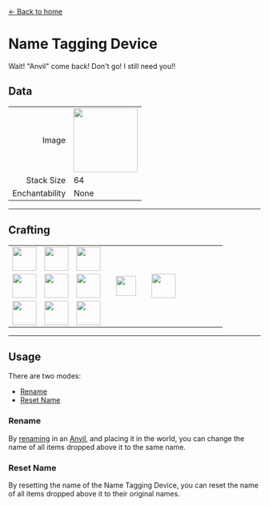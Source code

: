 [← Back to home](../)
# Name Tagging Device
Wait! "Anvil" come back! Don't go! I still need you!!

## Data
<table>
    <tr><td align="end">Image</td><td><img src="https://i.imgur.com/jfcavFo.png" width="128"/></td></tr>
    <tr><td align="end">Stack Size</td><td>64</td></tr>
    <tr><td align="end">Enchantability</td><td>None</td></tr>
</table>

---

## Crafting
<table>
    <tr><td><img src="https://i.imgur.com/Ld5I67V.png" width="48"/></td><td><img src="https://i.imgur.com/Ld5I67V.png" width="48"/></td><td><img src="https://i.imgur.com/Ld5I67V.png" width="48"/></td><td colspan="3"></td></tr>
    <tr><td><img src="https://i.imgur.com/Ld5I67V.png" width="48"/></td><td><img src="https://i.imgur.com/IWZz8YM.png" width="48"/></td><td><img src="https://i.imgur.com/Ld5I67V.png" width="48"/></td><td width="70" align="center"><img src="https://i.imgur.com/VE0KqIE.png" width="40"/></td><td><img src="https://i.imgur.com/jfcavFo.png" width="48"/></td><td width="70"></td></tr>
    <tr><td><img src="https://i.imgur.com/Ld5I67V.png" width="48"/></td><td><img src="https://i.imgur.com/Ld5I67V.png" width="48"/></td><td><img src="https://i.imgur.com/Ld5I67V.png" width="48"/></td><td colspan="3"></td></tr>
</table>

---

## Usage
There are two modes:
- [Rename](#rename)
- [Reset Name](#reset-name)

### Rename
By [renaming](https://minecraft.fandom.com/en/wiki/Anvil#Renaming) in an [Anvil](https://minecraft.fandom.com/en/wiki/Anvil), and placing it in the world, you can change the name of all items dropped above it to the same name.

### Reset Name
By resetting the name of the Name Tagging Device, you can reset the name of all items dropped above it to their original names.